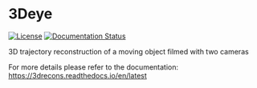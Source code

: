 # 3Deye

[![License](https://img.shields.io/badge/License-BSD%203--Clause-blue.svg)](https://opensource.org/licenses/BSD-3-Clause)
[![Documentation Status](https://readthedocs.org/projects/3drecons/badge/?version=latest)](https://3drecons.readthedocs.io/en/latest/?badge=latest)
      
3D trajectory reconstruction of a moving object filmed with two cameras

For more details please refer to the documentation: https://3drecons.readthedocs.io/en/latest
